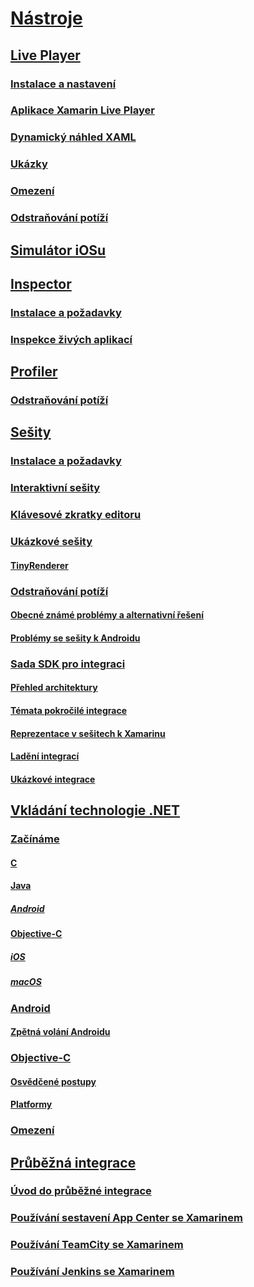 # [Nástroje](index.yml)
## [Live Player](live-player/index.md)
### [Instalace a nastavení](live-player/install.md)
### [Aplikace Xamarin Live Player](live-player/player.md)
### [Dynamický náhled XAML](live-player/live-view.md)
### [Ukázky](live-player/samples.md)
### [Omezení](live-player/limitations.md)
### [Odstraňování potíží](live-player/troubleshooting.md)
## [Simulátor iOSu](ios-simulator.md)
## [Inspector](inspector/index.md)
### [Instalace a požadavky](inspector/install.md)
### [Inspekce živých aplikací](inspector/inspect.md)
## [Profiler](profiler/index.md)
### [Odstraňování potíží](profiler/troubleshooting.md)
## [Sešity](workbooks/index.md)
### [Instalace a požadavky](workbooks/install.md)
### [Interaktivní sešity](workbooks/workbook.md)
### [Klávesové zkratky editoru](workbooks/keybindings.md)
### [Ukázkové sešity](workbooks/samples/index.md)
#### [TinyRenderer](workbooks/samples/tinyrenderer.md)
### [Odstraňování potíží](workbooks/troubleshooting/index.md)
#### [Obecné známé problémy a alternativní řešení](workbooks/troubleshooting/general.md)
#### [Problémy se sešity k Androidu](workbooks/troubleshooting/android.md)
### [Sada SDK pro integraci](workbooks/sdk/index.md)
#### [Přehled architektury](workbooks/sdk/architecture.md)
#### [Témata pokročilé integrace](workbooks/sdk/integrations.md)
#### [Reprezentace v sešitech k Xamarinu](workbooks/sdk/representations.md)
#### [Ladění integrací](workbooks/sdk/debugging.md)
#### [Ukázkové integrace](workbooks/sdk/samples.md)
## [Vkládání technologie .NET](dotnet-embedding/index.md)
### [Začínáme](dotnet-embedding/get-started/index.md)
#### [C](dotnet-embedding/get-started/c.md)
#### [Java](dotnet-embedding/get-started/java/index.md)
##### [Android](dotnet-embedding/get-started/java/android.md)
#### [Objective-C](dotnet-embedding/get-started/objective-c/index.md)
##### [iOS](dotnet-embedding/get-started/objective-c/ios.md)
##### [macOS](dotnet-embedding/get-started/objective-c/macos.md)
### [Android](dotnet-embedding/android/index.md)
#### [Zpětná volání Androidu](dotnet-embedding/android/callbacks.md)
### [Objective-C](dotnet-embedding/objective-c/index.md)
#### [Osvědčené postupy](dotnet-embedding/objective-c/best-practices.md)
#### [Platformy](dotnet-embedding/objective-c/platforms.md)
### [Omezení](dotnet-embedding/limitations.md)


## [Průběžná integrace](ci/index.md)
### [Úvod do průběžné integrace](ci/intro-to-ci.md)
### [Používání sestavení App Center se Xamarinem](/appcenter/build/xamarin/)
### [Používání TeamCity se Xamarinem](ci/teamcity.md)
### [Používání Jenkins se Xamarinem](ci/jenkins-walkthrough.md)
